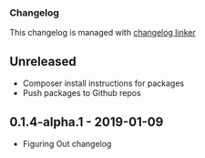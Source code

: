### Changelog

This changelog is managed with [changelog linker](https://github.com/Symplify/Symplify/tree/master/packages/ChangelogLinker)

## Unreleased
* Composer install instructions for packages
* Push packages to Github repos

## 0.1.4-alpha.1 - 2019-01-09
* Figuring Out changelog

